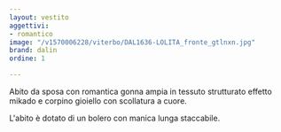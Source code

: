 ```yaml
---
layout: vestito
aggettivi:
- romantico
image: "/v1570006228/viterbo/DAL1636-LOLITA_fronte_gtlnxn.jpg"
brand: dalin
ordine: 1

---
```

Abito da sposa con romantica gonna ampia in tessuto strutturato effetto mikado e corpino gioiello con scollatura a cuore.

L'abito è dotato di un bolero con manica lunga staccabile.
